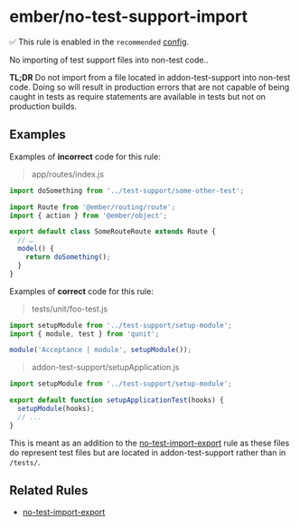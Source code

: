 # ember/no-test-support-import

✅ This rule is enabled in the `recommended` [config](https://github.com/ember-cli/eslint-plugin-ember#-configurations).

<!-- end auto-generated rule header -->

No importing of test support files into non-test code..

**TL;DR** Do not import from a file located in addon-test-support into non-test code. Doing so will result in production errors that are not capable of being caught in tests as require statements are available in tests but not on production builds.

## Examples

Examples of **incorrect** code for this rule:

> app/routes/index.js

```js
import doSomething from '../test-support/some-other-test';

import Route from '@ember/routing/route';
import { action } from '@ember/object';

export default class SomeRouteRoute extends Route {
  // …
  model() {
    return doSomething();
  }
}
```

Examples of **correct** code for this rule:

> tests/unit/foo-test.js

```js
import setupModule from '../test-support/setup-module';
import { module, test } from 'qunit';

module('Acceptance | module', setupModule());
```

> addon-test-support/setupApplication.js

```js
import setupModule from '../test-support/setup-module';

export default function setupApplicationTest(hooks) {
  setupModule(hooks);
  // ...
}
```

This is meant as an addition to the [no-test-import-export](no-test-import-export.md) rule as these files do represent test files but are located in addon-test-support rather than in `/tests/`.

## Related Rules

- [no-test-import-export](no-test-import-export.md)
